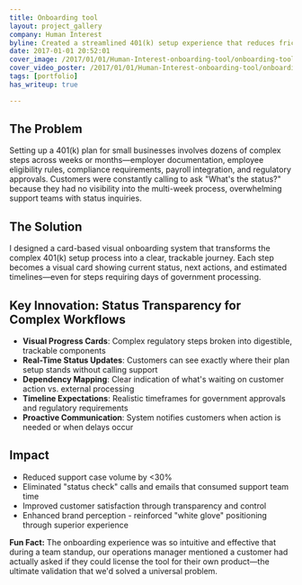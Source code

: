 ```yaml
---
title: Onboarding tool
layout: project_gallery
company: Human Interest
byline: Created a streamlined 401(k) setup experience that reduces friction and increases completion rates through research-driven design
date: 2017-01-01 20:52:01
cover_image: /2017/01/01/Human-Interest-onboarding-tool/onboarding-tool-simple.mp4
cover_video_poster: /2017/01/01/Human-Interest-onboarding-tool/onboarding-tool-poster.jpg
tags: [portfolio]
has_writeup: true

---
```


## The Problem

Setting up a 401(k) plan for small businesses involves dozens of complex steps across weeks or months—employer documentation, employee eligibility rules, compliance requirements, payroll integration, and regulatory approvals. Customers were constantly calling to ask "What's the status?" because they had no visibility into the multi-week process, overwhelming support teams with status inquiries.

## The Solution

I designed a card-based visual onboarding system that transforms the complex 401(k) setup process into a clear, trackable journey. Each step becomes a visual card showing current status, next actions, and estimated timelines—even for steps requiring days of government processing.

## Key Innovation: Status Transparency for Complex Workflows

- **Visual Progress Cards**: Complex regulatory steps broken into digestible, trackable components
- **Real-Time Status Updates**: Customers can see exactly where their plan setup stands without calling support
- **Dependency Mapping**: Clear indication of what's waiting on customer action vs. external processing
- **Timeline Expectations**: Realistic timeframes for government approvals and regulatory requirements
- **Proactive Communication**: System notifies customers when action is needed or when delays occur

## Impact

- Reduced support case volume by <30%
- Eliminated "status check" calls and emails that consumed support team time
- Improved customer satisfaction through transparency and control
- Enhanced brand perception - reinforced "white glove" positioning through superior experience

**Fun Fact:** The onboarding experience was so intuitive and effective that during a team standup, our operations manager mentioned a customer had actually asked if they could license the tool for their own product—the ultimate validation that we'd solved a universal problem.
